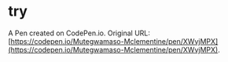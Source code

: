 # try

A Pen created on CodePen.io. Original URL: [https://codepen.io/Mutegwamaso-Mclementine/pen/XWvjMPX](https://codepen.io/Mutegwamaso-Mclementine/pen/XWvjMPX).

